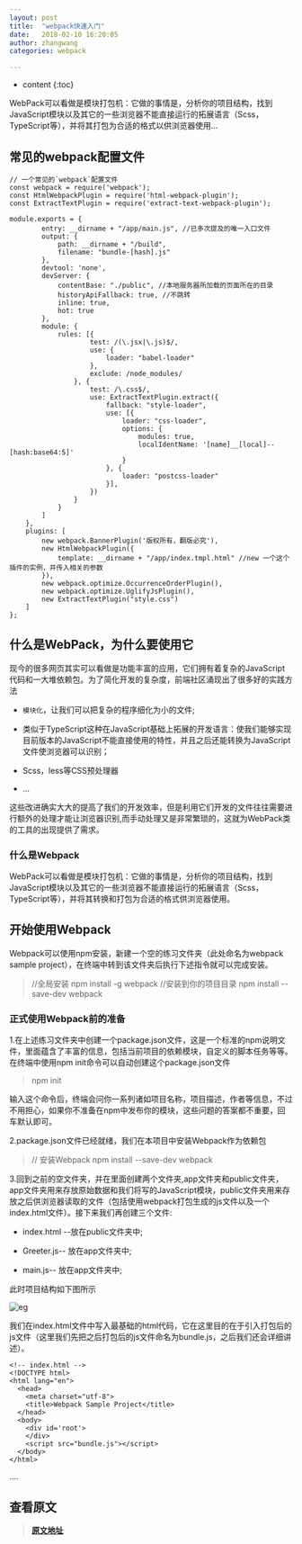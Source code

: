 ```yaml
---
layout: post
title:  "webpack快速入门"
date:   2018-02-10 16:20:05
author: zhangwang
categories: webpack

---
```


* content
{:toc}

WebPack可以看做是模块打包机：它做的事情是，分析你的项目结构，找到JavaScript模块以及其它的一些浏览器不能直接运行的拓展语言（Scss，TypeScript等），并将其打包为合适的格式以供浏览器使用...




##  常见的webpack配置文件
    // 一个常见的`webpack`配置文件
    const webpack = require('webpack');
    const HtmlWebpackPlugin = require('html-webpack-plugin');
    const ExtractTextPlugin = require('extract-text-webpack-plugin');

    module.exports = {
            entry: __dirname + "/app/main.js", //已多次提及的唯一入口文件
            output: {
                path: __dirname + "/build",
                filename: "bundle-[hash].js"
            },
            devtool: 'none',
            devServer: {
                contentBase: "./public", //本地服务器所加载的页面所在的目录
                historyApiFallback: true, //不跳转
                inline: true,
                hot: true
            },
            module: {
                rules: [{
                        test: /(\.jsx|\.js)$/,
                        use: {
                            loader: "babel-loader"
                        },
                        exclude: /node_modules/
                    }, {
                        test: /\.css$/,
                        use: ExtractTextPlugin.extract({
                            fallback: "style-loader",
                            use: [{
                                loader: "css-loader",
                                options: {
                                    modules: true,
                                    localIdentName: '[name]__[local]--[hash:base64:5]'
                                }
                            }, {
                                loader: "postcss-loader"
                            }],
                        })
                    }
                }
            ]
        },
        plugins: [
            new webpack.BannerPlugin('版权所有，翻版必究'),
            new HtmlWebpackPlugin({
                template: __dirname + "/app/index.tmpl.html" //new 一个这个插件的实例，并传入相关的参数
            }),
            new webpack.optimize.OccurrenceOrderPlugin(),
            new webpack.optimize.UglifyJsPlugin(),
            new ExtractTextPlugin("style.css")
        ]
    };

    

##  什么是WebPack，为什么要使用它

现今的很多网页其实可以看做是功能丰富的应用，它们拥有着复杂的JavaScript代码和一大堆依赖包。为了简化开发的复杂度，前端社区涌现出了很多好的实践方法

* `模块化`，让我们可以把复杂的程序细化为小的文件;

* 类似于TypeScript这种在JavaScript基础上拓展的开发语言：使我们能够实现目前版本的JavaScript不能直接使用的特性，并且之后还能转换为JavaScript文件使浏览器可以识别；

* Scss，less等CSS预处理器
* ...

这些改进确实大大的提高了我们的开发效率，但是利用它们开发的文件往往需要进行额外的处理才能让浏览器识别,而手动处理又是非常繁琐的，这就为WebPack类的工具的出现提供了需求。

### 什么是Webpack

WebPack可以看做是模块打包机：它做的事情是，分析你的项目结构，找到JavaScript模块以及其它的一些浏览器不能直接运行的拓展语言（Scss，TypeScript等），并将其转换和打包为合适的格式供浏览器使用。
    

##  开始使用Webpack

Webpack可以使用npm安装，新建一个空的练习文件夹（此处命名为webpack sample project），在终端中转到该文件夹后执行下述指令就可以完成安装。

> //全局安装
npm install -g webpack
//安装到你的项目目录
npm install --save-dev webpack

### 正式使用Webpack前的准备

1.在上述练习文件夹中创建一个package.json文件，这是一个标准的npm说明文件，里面蕴含了丰富的信息，包括当前项目的依赖模块，自定义的脚本任务等等。在终端中使用npm init命令可以自动创建这个package.json文件

> npm init

输入这个命令后，终端会问你一系列诸如项目名称，项目描述，作者等信息，不过不用担心，如果你不准备在npm中发布你的模块，这些问题的答案都不重要，回车默认即可。

2.package.json文件已经就绪，我们在本项目中安装Webpack作为依赖包

> // 安装Webpack
npm install --save-dev webpack

3.回到之前的空文件夹，并在里面创建两个文件夹,app文件夹和public文件夹，app文件夹用来存放原始数据和我们将写的JavaScript模块，public文件夹用来存放之后供浏览器读取的文件（包括使用webpack打包生成的js文件以及一个index.html文件）。接下来我们再创建三个文件:

* index.html --放在public文件夹中;

* Greeter.js-- 放在app文件夹中;

* main.js-- 放在app文件夹中;

此时项目结构如下图所示

![eg](https://upload-images.jianshu.io/upload_images/1031000-976ba1a06fd0702f.png?imageMogr2/auto-orient/strip%7CimageView2/2/w/347)

我们在index.html文件中写入最基础的html代码，它在这里目的在于引入打包后的js文件（这里我们先把之后打包后的js文件命名为bundle.js，之后我们还会详细讲述）。

    <!-- index.html -->
    <!DOCTYPE html>
    <html lang="en">
      <head>
        <meta charset="utf-8">
        <title>Webpack Sample Project</title>
      </head>
      <body>
        <div id='root'>
        </div>
        <script src="bundle.js"></script>
      </body>
    </html>

....


## 查看原文

> **[原文地址](https://www.jianshu.com/p/42e11515c10f)** 







